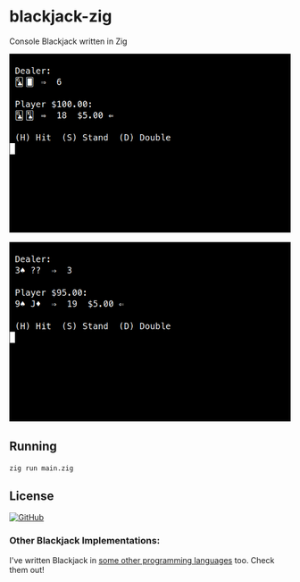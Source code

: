 # blackjack-zig

Console Blackjack written in Zig

![Blackjack](https://raw.githubusercontent.com/gdonald/blackjack-zig/master/ss2.png)

![Blackjack](https://raw.githubusercontent.com/gdonald/blackjack-zig/master/ss1.png)

## Running

```sh
zig run main.zig
```

## License

[![GitHub](https://img.shields.io/github/license/gdonald/blackjack-zig?color=aa0000)](https://github.com/gdonald/blackjack-zig/blob/master/LICENSE)

### Other Blackjack Implementations:

I've written Blackjack in [some other programming languages](https://github.com/gdonald?tab=repositories&q=blackjack&type=public&language=&sort=stargazers) too.  Check them out!

